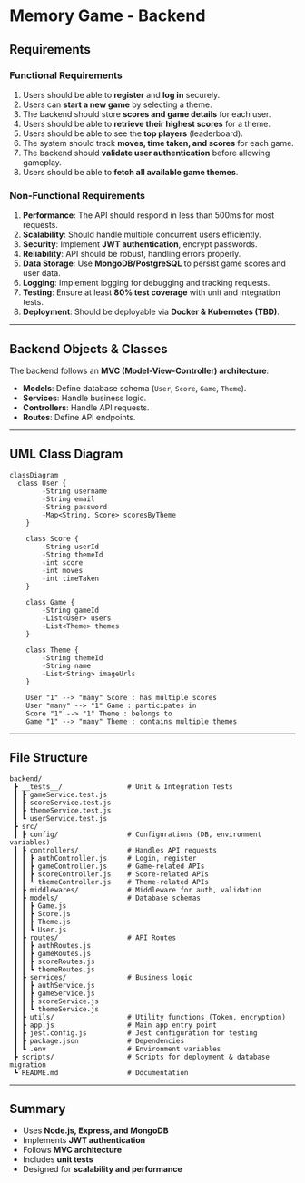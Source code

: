 # **Memory Game - Backend**  

## **Requirements**  

### **Functional Requirements**  
1. Users should be able to **register** and **log in** securely.  
2. Users can **start a new game** by selecting a theme.  
3. The backend should store **scores and game details** for each user.  
4. Users should be able to **retrieve their highest scores** for a theme.  
5. Users should be able to see the **top players** (leaderboard).  
6. The system should track **moves, time taken, and scores** for each game.  
7. The backend should **validate user authentication** before allowing gameplay.  
8. Users should be able to **fetch all available game themes**.  

### **Non-Functional Requirements**  
1. **Performance**: The API should respond in less than 500ms for most requests.  
2. **Scalability**: Should handle multiple concurrent users efficiently.  
3. **Security**: Implement **JWT authentication**, encrypt passwords.  
4. **Reliability**: API should be robust, handling errors properly.  
5. **Data Storage**: Use **MongoDB/PostgreSQL** to persist game scores and user data.  
6. **Logging**: Implement logging for debugging and tracking requests.  
7. **Testing**: Ensure at least **80% test coverage** with unit and integration tests.  
8. **Deployment**: Should be deployable via **Docker & Kubernetes (TBD)**.  

---

## **Backend Objects & Classes**  
The backend follows an **MVC (Model-View-Controller) architecture**:  
- **Models**: Define database schema (`User`, `Score`, `Game`, `Theme`).  
- **Services**: Handle business logic.  
- **Controllers**: Handle API requests.  
- **Routes**: Define API endpoints.  

---

## **UML Class Diagram**  

```mermaid
classDiagram
  class User {
        -String username
        -String email
        -String password
        -Map<String, Score> scoresByTheme
    }

    class Score {
        -String userId
        -String themeId
        -int score
        -int moves
        -int timeTaken
    }

    class Game {
        -String gameId
        -List<User> users
        -List<Theme> themes
    }

    class Theme {
        -String themeId
        -String name
        -List<String> imageUrls
    }

    User "1" --> "many" Score : has multiple scores
    User "many" --> "1" Game : participates in
    Score "1" --> "1" Theme : belongs to
    Game "1" --> "many" Theme : contains multiple themes
```

---

## **File Structure**  

```
backend/
 ┣ __tests__/                # Unit & Integration Tests
 ┃ ┣ gameService.test.js
 ┃ ┣ scoreService.test.js
 ┃ ┣ themeService.test.js
 ┃ ┗ userService.test.js
 ┣ src/
 ┃ ┣ config/                 # Configurations (DB, environment variables)
 ┃ ┣ controllers/            # Handles API requests
 ┃ ┃ ┣ authController.js     # Login, register
 ┃ ┃ ┣ gameController.js     # Game-related APIs
 ┃ ┃ ┣ scoreController.js    # Score-related APIs
 ┃ ┃ ┗ themeController.js    # Theme-related APIs
 ┃ ┣ middlewares/            # Middleware for auth, validation
 ┃ ┣ models/                 # Database schemas
 ┃ ┃ ┣ Game.js
 ┃ ┃ ┣ Score.js
 ┃ ┃ ┣ Theme.js
 ┃ ┃ ┗ User.js
 ┃ ┣ routes/                 # API Routes
 ┃ ┃ ┣ authRoutes.js
 ┃ ┃ ┣ gameRoutes.js
 ┃ ┃ ┣ scoreRoutes.js
 ┃ ┃ ┗ themeRoutes.js
 ┃ ┣ services/               # Business logic
 ┃ ┃ ┣ authService.js
 ┃ ┃ ┣ gameService.js
 ┃ ┃ ┣ scoreService.js
 ┃ ┃ ┗ themeService.js
 ┃ ┣ utils/                  # Utility functions (Token, encryption)
 ┃ ┣ app.js                  # Main app entry point
 ┃ ┣ jest.config.js          # Jest configuration for testing
 ┃ ┣ package.json            # Dependencies
 ┃ ┗ .env                    # Environment variables
 ┣ scripts/                  # Scripts for deployment & database migration
 ┗ README.md                 # Documentation
```

---

## **Summary**  
- Uses **Node.js, Express, and MongoDB**  
- Implements **JWT authentication**  
- Follows **MVC architecture**  
- Includes **unit tests**  
- Designed for **scalability and performance**  